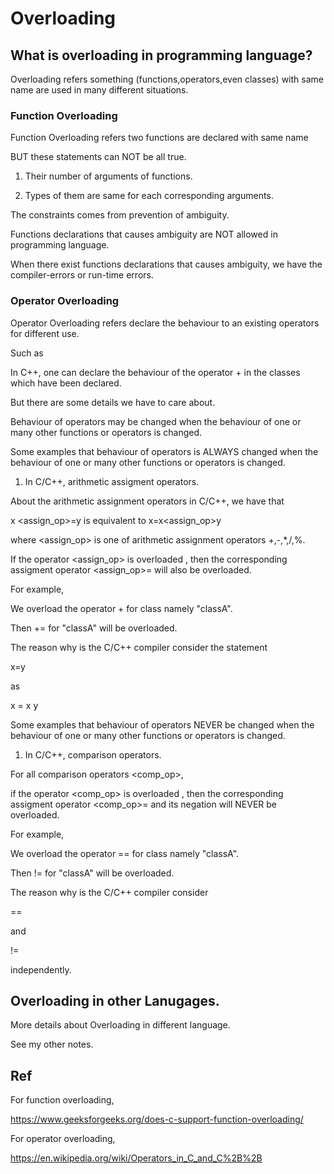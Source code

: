 # Overloading
## What is overloading in programming language?

Overloading refers something (functions,operators,even classes) with same name are used in many different situations.

### Function Overloading
Function Overloading refers two functions are declared with same name 

BUT these statements can NOT be all true.

1. Their number of arguments of functions.

2. Types of them are same for each corresponding arguments.

The constraints comes from prevention of ambiguity.

Functions declarations that causes ambiguity are NOT allowed in programming language.

When there exist functions declarations that causes ambiguity, we have the compiler-errors or run-time errors.

### Operator Overloading

Operator Overloading refers declare the behaviour to an existing operators for different use.

Such as

In C++, one can declare the behaviour of the operator + in the classes which have been declared.

But there are some details we have to care about.

Behaviour of operators may be changed when the behaviour of one or many other functions or operators is changed.

Some examples that behaviour of operators is ALWAYS changed when the behaviour of one or many other functions or operators is changed.

1. In C/C++, arithmetic assigment operators.

About the arithmetic assignment operators in C/C++, we have that 

x <assign_op>=y is equivalent to x=x<assign_op>y 

  where <assign_op> is one of arithmetic assignment operators +,-,*,/,%.
  
 If the operator <assign_op> is overloaded , then the corresponding assigment operator <assign_op>= will also be overloaded.
 
 For example, 
  
 We overload the operator + for class namely "classA".
 
 Then += for "classA" will be overloaded.
  
 The reason why is the C/C++ compiler consider the statement 
 
  x<op>=y 
 
 as 

  x = x <op> y
    
Some examples that behaviour of operators NEVER be changed when the behaviour of one or many other functions or operators is changed.
  
1. In C/C++, comparison operators.
  
 For all comparison operators <comp_op>,
  
 if the operator <comp_op> is overloaded , then the corresponding assigment operator <comp_op>= and its negation will NEVER be overloaded.
  
  For example, 
  
 We overload the operator == for class namely "classA".
 
 Then != for "classA" will be overloaded.
  
 The reason why is the C/C++ compiler consider 
  
  == 
  
 and
  
  !=
  
independently.
 
## Overloading in other Lanugages.
  
  More details about Overloading in different language. 
  
  See my other notes.
  
## Ref

For function overloading,
  
  https://www.geeksforgeeks.org/does-c-support-function-overloading/
  
For operator overloading,
  
  https://en.wikipedia.org/wiki/Operators_in_C_and_C%2B%2B


